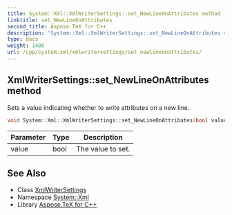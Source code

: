 ```yaml
---
title: System::Xml::XmlWriterSettings::set_NewLineOnAttributes method
linktitle: set_NewLineOnAttributes
second_title: Aspose.TeX for C++
description: 'System::Xml::XmlWriterSettings::set_NewLineOnAttributes method. Sets a value indicating whether to write attributes on a new line in C++.'
type: docs
weight: 1400
url: /cpp/system.xml/xmlwritersettings/set_newlineonattributes/
---
```

## XmlWriterSettings::set_NewLineOnAttributes method


Sets a value indicating whether to write attributes on a new line.

```cpp
void System::Xml::XmlWriterSettings::set_NewLineOnAttributes(bool value)
```


| Parameter | Type | Description |
| --- | --- | --- |
| value | bool | The value to set. |

## See Also

* Class [XmlWriterSettings](../)
* Namespace [System::Xml](../../)
* Library [Aspose.TeX for C++](../../../)
